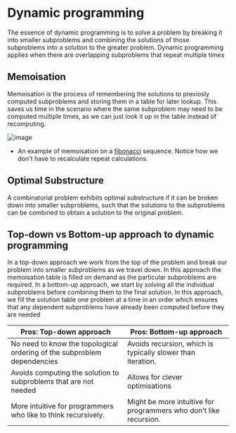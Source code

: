 # Dynamic programming
The essence of dynamic programming is to solve a problem by breaking it into smaller subproblems and combining the solutions of those subproblems into a solution to the greater problem. Dynamic programming applies when there are overlapping subproblems that repeat multiple times

## Memoisation
Memoisation is the process of remembering the solutions to previosly computed subproblems and storing them in a table for later lookup. This saves us time in the scenario where the same subproblem may need to be computed multiple times, as we can just look it up in the table instead of recomputing.

![image](https://github.com/awat0045/FIT2004-notes/assets/140218451/7266fcdc-6498-48aa-ac91-bd246815ac7e)

- An example of memoisation on a [fibonacci](/contents/algorithms/fibonacci.md) sequence. Notice how we don't have to recalculate repeat calculations.

## Optimal Substructure
A combinatorial problem exhibits optimal substructure if it can be broken down into smaller subproblems, such that the solutions to the subproblems can be combined to obtain a solution to the original problem.

## Top-down vs Bottom-up approach to dynamic programming
In a top-down approach we work from the top of the problem and break our problem into smaller subproblems as we travel down. In this approach the memoisation table is filled on demand as the particular subproblems are required. In a bottom-up approach, we start by solving all the individual subproblems before combining them to the final solution. In this approach, we fill the solution table one problem at a time in an order which ensures that any dependent subproblems have already been computed before they are needed

|Pros: Top-down approach|Pros: Bottom-up approach|
|---|---|
|No need to know the topological ordering of the subproblem dependencies|Avoids recursion, which is typically slower than iteration.|
|Avoids computing the solution to subproblems that are not needed|Allows for clever optimisations|
|More intuitive for programmers who like to think recursively.|Might be more intuitive for programmers who don’t like recursion.|
